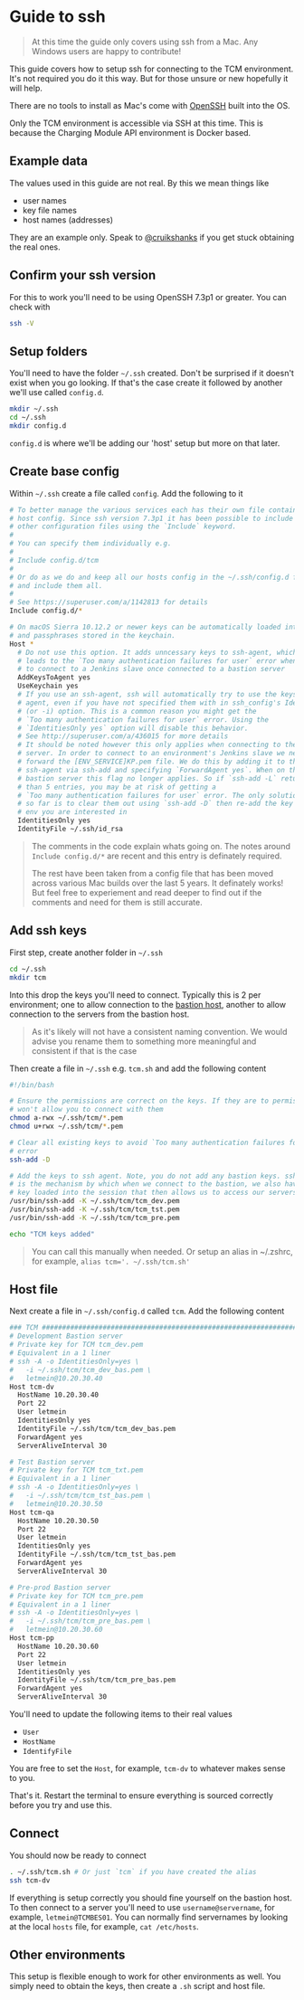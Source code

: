 # Guide to ssh

> At this time the guide only covers using ssh from a Mac. Any Windows users are happy to contribute!

This guide covers how to setup ssh for connecting to the TCM environment. It's not required you do it this way. But for those unsure or new hopefully it will help.

There are no tools to install as Mac's come with [OpenSSH](https://www.openssh.com/) built into the OS.

Only the TCM environment is accessible via SSH at this time. This is because the Charging Module API environment is Docker based.

## Example data

The values used in this guide are not real. By this we mean things like

- user names
- key file names
- host names (addresses)

They are an example only. Speak to [@cruikshanks](https://github.com/Cruikshanks) if you get stuck obtaining the real ones.

## Confirm your ssh version

For this to work you'll need to be using OpenSSH 7.3p1 or greater. You can check with

```bash
ssh -V
```

## Setup folders

You'll need to have the folder `~/.ssh` created. Don't be surprised if it doesn't exist when you go looking. If that's the case create it followed by another we'll use called `config.d`.

```bash
mkdir ~/.ssh
cd ~/.ssh
mkdir config.d
```

`config.d` is where we'll be adding our 'host' setup but more on that later.

## Create base config

Within `~/.ssh` create a file called `config`. Add the following to it

```bash
# To better manage the various services each has their own file containing the
# host config. Since ssh version 7.3p1 it has been possible to include
# other configuration files using the `Include` keyword.
#
# You can specify them individually e.g.
#
# Include config.d/tcm
#
# Or do as we do and keep all our hosts config in the ~/.ssh/config.d folder
# and include them all.
#
# See https://superuser.com/a/1142813 for details
Include config.d/*

# On macOS Sierra 10.12.2 or newer keys can be automatically loaded into ssh-agent
# and passphrases stored in the keychain.
Host *
  # Do not use this option. It adds unncessary keys to ssh-agent, which in turn
  # leads to the `Too many authentication failures for user` error when trying
  # to connect to a Jenkins slave once connected to a bastion server
  AddKeysToAgent yes
  UseKeychain yes
  # If you use an ssh-agent, ssh will automatically try to use the keys in the
  # agent, even if you have not specified them with in ssh_config's IdentityFile
  # (or -i) option. This is a common reason you might get the
  # `Too many authentication failures for user` error. Using the
  # `IdentitiesOnly yes` option will disable this behavior.
  # See http://superuser.com/a/436015 for more details
  # It should be noted however this only applies when connecting to the bastion
  # server. In order to connect to an environment's Jenkins slave we need to
  # forward the [ENV_SERVICE]KP.pem file. We do this by adding it to the
  # ssh-agent via ssh-add and specifying `ForwardAgent yes`. When on the
  # bastion server this flag no longer applies. So if `ssh-add -L` returns more
  # than 5 entries, you may be at risk of getting a
  # `Too many authentication failures for user` error. The only solution found
  # so far is to clear them out using `ssh-add -D` then re-add the key for the
  # env you are interested in
  IdentitiesOnly yes
  IdentityFile ~/.ssh/id_rsa

```

> The comments in the code explain whats going on. The notes around `Include config.d/*` are recent and this entry is definately required.
>
> The rest have been taken from a config file that has been moved across various Mac builds over the last 5 years. It definately works! But feel free to experiement and read deeper to find out if the comments and need for them is still accurate.

## Add ssh keys

First step, create another folder in `~/.ssh`

```bash
cd ~/.ssh
mkdir tcm
```

Into this drop the keys you'll need to connect. Typically this is 2 per environment; one to allow connection to the [bastion host](https://en.wikipedia.org/wiki/Bastion_host), another to allow connection to the servers from the bastion host.

> As it's likely will not have a consistent naming convention. We would advise you rename them to something more meaningful and consistent if that is the case

Then create a file in `~/.ssh` e.g. `tcm.sh` and add the following content

```bash
#!/bin/bash

# Ensure the permissions are correct on the keys. If they are to permissive ssh
# won't allow you to connect with them
chmod a-rwx ~/.ssh/tcm/*.pem
chmod u+rwx ~/.ssh/tcm/*.pem

# Clear all existing keys to avoid `Too many authentication failures for user`
# error
ssh-add -D

# Add the keys to ssh agent. Note, you do not add any bastion keys. ssh agent
# is the mechanism by which when we connect to the bastion, we also have the
# key loaded into the session that then allows us to access our servers from it.
/usr/bin/ssh-add -K ~/.ssh/tcm/tcm_dev.pem
/usr/bin/ssh-add -K ~/.ssh/tcm/tcm_tst.pem
/usr/bin/ssh-add -K ~/.ssh/tcm/tcm_pre.pem

echo "TCM keys added"

```

> You can call this manually when needed. Or setup an alias in ~/.zshrc, for example, `alias tcm='. ~/.ssh/tcm.sh'`

## Host file

Next create a file in `~/.ssh/config.d` called `tcm`. Add the following content

```bash
### TCM ########################################################################
# Development Bastion server
# Private key for TCM tcm_dev.pem
# Equivalent in a 1 liner
# ssh -A -o IdentitiesOnly=yes \
#   -i ~/.ssh/tcm/tcm_dev_bas.pem \
#   letmein@10.20.30.40
Host tcm-dv
  HostName 10.20.30.40
  Port 22
  User letmein
  IdentitiesOnly yes
  IdentityFile ~/.ssh/tcm/tcm_dev_bas.pem
  ForwardAgent yes
  ServerAliveInterval 30

# Test Bastion server
# Private key for TCM tcm_txt.pem
# Equivalent in a 1 liner
# ssh -A -o IdentitiesOnly=yes \
#   -i ~/.ssh/tcm/tcm_tst_bas.pem \
#   letmein@10.20.30.50
Host tcm-qa
  HostName 10.20.30.50
  Port 22
  User letmein
  IdentitiesOnly yes
  IdentityFile ~/.ssh/tcm/tcm_tst_bas.pem
  ForwardAgent yes
  ServerAliveInterval 30

# Pre-prod Bastion server
# Private key for TCM tcm_pre.pem
# Equivalent in a 1 liner
# ssh -A -o IdentitiesOnly=yes \
#   -i ~/.ssh/tcm/tcm_pre_bas.pem \
#   letmein@10.20.30.60
Host tcm-pp
  HostName 10.20.30.60
  Port 22
  User letmein
  IdentitiesOnly yes
  IdentityFile ~/.ssh/tcm/tcm_pre_bas.pem
  ForwardAgent yes
  ServerAliveInterval 30

```

You'll need to update the following items to their real values

- `User`
- `HostName`
- `IdentifyFile`

You are free to set the `Host`, for example, `tcm-dv` to whatever makes sense to you.

That's it. Restart the terminal to ensure everything is sourced correctly before you try and use this.

## Connect

You should now be ready to connect

```bash
. ~/.ssh/tcm.sh # Or just `tcm` if you have created the alias
ssh tcm-dv
```

If everything is setup correctly you should fine yourself on the bastion host. To then connect to a server you'll need to use `username@servername`, for example, `letmein@TCMBES01`. You can normally find servernames by looking at the local `hosts` file, for example, `cat /etc/hosts`.

## Other environments

This setup is flexible enough to work for other environments as well. You simply need to obtain the keys, then create a `.sh` script and host file.
